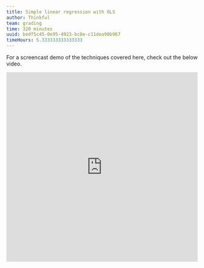 ```yaml
---
title: Simple linear regression with OLS
author: Thinkful
team: grading
time: 320 minutes
uuid: bedf5c45-0e95-4923-bc0e-c11dea90b967
timeHours: 5.333333333333333
---
```


<jupyter notebook-name="2.simple_linear_regression_models" course-code="DSBC"></jupyter>


For a screencast demo of the techniques covered here, check out the below video.


<iframe id="kaltura_player_1604764434" src="https://cdnapisec.kaltura.com/p/2315191/sp/231519100/embedIframeJs/uiconf_id/45331192/partner_id/2315191?iframeembed=true&playerId=kaltura_player_1604764434&entry_id=1_uqzvwjuq" width="100%" height="500" allowfullscreen webkitallowfullscreen mozAllowFullScreen allow="autoplay *; fullscreen *; encrypted-media *" frameborder="0"></iframe>

